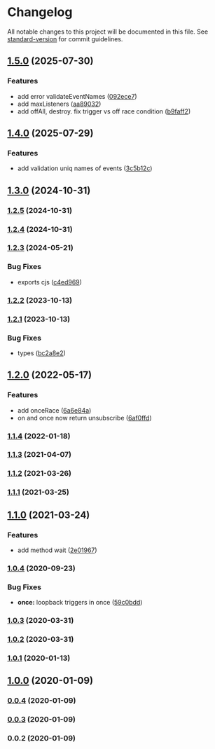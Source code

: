 # Changelog

All notable changes to this project will be documented in this file. See [standard-version](https://github.com/conventional-changelog/standard-version) for commit guidelines.

## [1.5.0](https://github.com/Krivega/events-constructor/compare/v1.4.0...v1.5.0) (2025-07-30)

### Features

- add error validateEventNames ([092ece7](https://github.com/Krivega/events-constructor/commit/092ece71d60312898c4bea507ee7cde3d90a1530))
- add maxListeners ([aa89032](https://github.com/Krivega/events-constructor/commit/aa8903223ff3b526abf32874a778610f19b9aa2b))
- add offAll, destroy. fix trigger vs off race condition ([b9faff2](https://github.com/Krivega/events-constructor/commit/b9faff2c02a6557eef882874913980b4b42e1f9a))

## [1.4.0](https://github.com/Krivega/events-constructor/compare/v1.3.0...v1.4.0) (2025-07-29)

### Features

- add validation uniq names of events ([3c5b12c](https://github.com/Krivega/events-constructor/commit/3c5b12c01dab4484fc305eb7c31807f42885b0e5))

## [1.3.0](https://github.com/Krivega/events-constructor/compare/v1.2.5...v1.3.0) (2024-10-31)

### [1.2.5](https://github.com/Krivega/events-constructor/compare/v1.2.4...v1.2.5) (2024-10-31)

### [1.2.4](https://github.com/Krivega/events-constructor/compare/v1.2.3...v1.2.4) (2024-10-31)

### [1.2.3](https://github.com/Krivega/events-constructor/compare/v1.2.2...v1.2.3) (2024-05-21)

### Bug Fixes

- exports cjs ([c4ed969](https://github.com/Krivega/events-constructor/commit/c4ed969938ccd3bac8b3cdc11af99fabd2a08e51))

### [1.2.2](https://github.com/Krivega/events-constructor/compare/v1.2.1...v1.2.2) (2023-10-13)

### [1.2.1](https://github.com/Krivega/events-constructor/compare/v1.2.0...v1.2.1) (2023-10-13)

### Bug Fixes

- types ([bc2a8e2](https://github.com/Krivega/events-constructor/commit/bc2a8e24cda228355ef303709255f2e90a3574eb))

## [1.2.0](https://github.com/Krivega/events-constructor/compare/v1.1.4...v1.2.0) (2022-05-17)

### Features

- add onceRace ([6a6e84a](https://github.com/Krivega/events-constructor/commit/6a6e84a4bf850348967b3bfcbc045f5915863799))
- on and once now return unsubscribe ([6af0ffd](https://github.com/Krivega/events-constructor/commit/6af0ffda77fffc8c1cf87e4ee201b48954360c77))

### [1.1.4](https://github.com/Krivega/events-constructor/compare/v1.1.3...v1.1.4) (2022-01-18)

### [1.1.3](https://github.com/Krivega/events-constructor/compare/v1.1.2...v1.1.3) (2021-04-07)

### [1.1.2](https://github.com/Krivega/events-constructor/compare/v1.1.1...v1.1.2) (2021-03-26)

### [1.1.1](https://github.com/Krivega/events-constructor/compare/v1.1.0...v1.1.1) (2021-03-25)

## [1.1.0](https://github.com/Krivega/events-constructor/compare/v1.0.4...v1.1.0) (2021-03-24)

### Features

- add method wait ([2e01967](https://github.com/Krivega/events-constructor/commit/2e019674148c9673a1e260a40c0db9d8a561b8d8))

### [1.0.4](https://github.com/Krivega/events-constructor/compare/v1.0.3...v1.0.4) (2020-09-23)

### Bug Fixes

- **once:** loopback triggers in once ([59c0bdd](https://github.com/Krivega/events-constructor/commit/59c0bdd88d95dfd69e6ef96c3d7ac33d90783837))

### [1.0.3](https://github.com/Krivega/events-constructor/compare/v1.0.2...v1.0.3) (2020-03-31)

### [1.0.2](https://github.com/Krivega/events-constructor/compare/v1.0.1...v1.0.2) (2020-03-31)

### [1.0.1](https://github.com/Krivega/events-constructor/compare/v1.0.0...v1.0.1) (2020-01-13)

## [1.0.0](https://github.com/Krivega/events-constructor/compare/v0.0.4...v1.0.0) (2020-01-09)

### [0.0.4](https://github.com/Krivega/events-constructor/compare/v0.0.3...v0.0.4) (2020-01-09)

### [0.0.3](https://github.com/Krivega/events-constructor/compare/v0.0.2...v0.0.3) (2020-01-09)

### 0.0.2 (2020-01-09)
